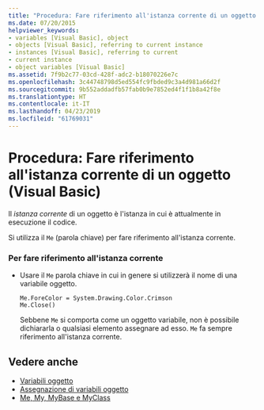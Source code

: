```yaml
---
title: "Procedura: Fare riferimento all'istanza corrente di un oggetto (Visual Basic)"
ms.date: 07/20/2015
helpviewer_keywords:
- variables [Visual Basic], object
- objects [Visual Basic], referring to current instance
- instances [Visual Basic], referring to current
- current instance
- object variables [Visual Basic]
ms.assetid: 7f9b2c77-03cd-428f-adc2-b18070226e7c
ms.openlocfilehash: 3c44748798d5ed554fc9fbded9c3a4d981a66d2f
ms.sourcegitcommit: 9b552addadfb57fab0b9e7852ed4f1f1b8a42f8e
ms.translationtype: HT
ms.contentlocale: it-IT
ms.lasthandoff: 04/23/2019
ms.locfileid: "61769031"
---
```

# <a name="how-to-refer-to-the-current-instance-of-an-object-visual-basic"></a>Procedura: Fare riferimento all'istanza corrente di un oggetto (Visual Basic)
Il *istanza corrente* di un oggetto è l'istanza in cui è attualmente in esecuzione il codice.  
  
 Si utilizza il `Me` (parola chiave) per fare riferimento all'istanza corrente.  
  
### <a name="to-refer-to-the-current-instance"></a>Per fare riferimento all'istanza corrente  
  
- Usare il `Me` parola chiave in cui in genere si utilizzerà il nome di una variabile oggetto.  
  
    ```  
    Me.ForeColor = System.Drawing.Color.Crimson  
    Me.Close()  
    ```  
  
     Sebbene `Me` si comporta come un oggetto variabile, non è possibile dichiararla o qualsiasi elemento assegnare ad esso. `Me` fa sempre riferimento all'istanza corrente.  
  
## <a name="see-also"></a>Vedere anche

- [Variabili oggetto](../../../../visual-basic/programming-guide/language-features/variables/object-variables.md)
- [Assegnazione di variabili oggetto](../../../../visual-basic/programming-guide/language-features/variables/object-variable-assignment.md)
- [Me, My, MyBase e MyClass](../../../../visual-basic/programming-guide/program-structure/me-my-mybase-and-myclass.md)

